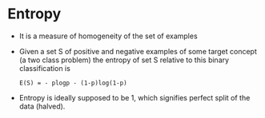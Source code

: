 # Entropy 

* It is a measure of homogeneity of the set of examples 

* Given a set S of positive and negative examples of some target concept (a two class problem) the entropy of set S relative to this binary classification is 
    ```
    E(S) = - plogp - (1-p)log(1-p)
    ```
* Entropy is ideally supposed to be 1, which signifies perfect split of the data (halved).


